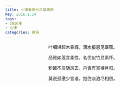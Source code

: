 ```yaml
---
title: 七律看阳台兰草偶感
key: 2016.1.14
tags: 
- 2016年 
- 七律
categories: 律诗
---
```


<p align="center">叶细堪超木春辉，滴水报恩见翠薇。
</p>
<p align="center">品雅如莲含柔性，名优似竹显素怀。
</p>
<p align="center">粉黛不屑随风去，丹青有赏待月归。
</p>
<p align="center">莫说孤傲少言语，抱住淡泊尽相偎。
</p>
